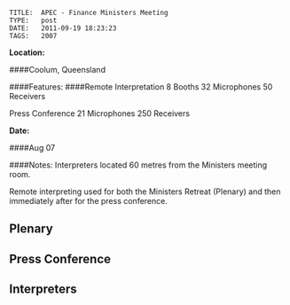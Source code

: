     
    TITLE: 	APEC - Finance Ministers Meeting	
    TYPE: 	post	
    DATE: 	2011-09-19 18:23:23	
    TAGS: 	2007	


**Location:**




 ####Coolum, Queensland



 ####Features:
 ####Remote Interpretation
 8 Booths
 32 Microphones
 50 Receivers



 Press Conference
 21 Microphones
 250 Receivers


**Date:**




 ####Aug 07



 ####Notes:
 Interpreters located 60 metres from the Ministers meeting room.



 Remote interpreting used for both the Ministers Retreat (Plenary) and then immediately after for the press conference.







<h2>Plenary</h2>












<h2>Press Conference</h2>












<h2>Interpreters</h2>















